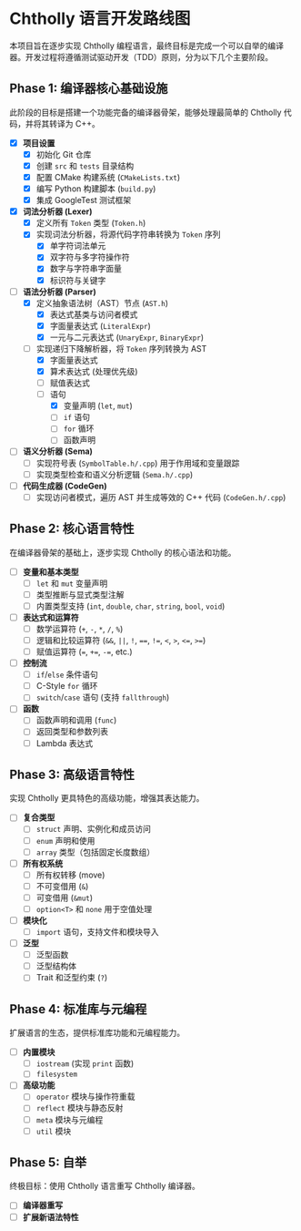 # Chtholly 语言开发路线图

本项目旨在逐步实现 Chtholly 编程语言，最终目标是完成一个可以自举的编译器。开发过程将遵循测试驱动开发（TDD）原则，分为以下几个主要阶段。

## Phase 1: 编译器核心基础设施

此阶段的目标是搭建一个功能完备的编译器骨架，能够处理最简单的 Chtholly 代码，并将其转译为 C++。

- [x] **项目设置**
    - [x] 初始化 Git 仓库
    - [x] 创建 `src` 和 `tests` 目录结构
    - [x] 配置 CMake 构建系统 (`CMakeLists.txt`)
    - [x] 编写 Python 构建脚本 (`build.py`)
    - [x] 集成 GoogleTest 测试框架
- [x] **词法分析器 (Lexer)**
    - [x] 定义所有 `Token` 类型 (`Token.h`)
    - [x] 实现词法分析器，将源代码字符串转换为 `Token` 序列
        - [x] 单字符词法单元
        - [x] 双字符与多字符操作符
        - [x] 数字与字符串字面量
        - [x] 标识符与关键字
- [ ] **语法分析器 (Parser)**
    - [x] 定义抽象语法树（AST）节点 (`AST.h`)
        - [x] 表达式基类与访问者模式
        - [x] 字面量表达式 (`LiteralExpr`)
        - [x] 一元与二元表达式 (`UnaryExpr`, `BinaryExpr`)
    - [ ] 实现递归下降解析器，将 `Token` 序列转换为 AST
        - [x] 字面量表达式
        - [x] 算术表达式 (处理优先级)
        - [ ] 赋值表达式
        - [ ] 语句
            - [x] 变量声明 (`let`, `mut`)
            - [ ] `if` 语句
            - [ ] `for` 循环
            - [ ] 函数声明
- [ ] **语义分析器 (Sema)**
    - [ ] 实现符号表 (`SymbolTable.h/.cpp`) 用于作用域和变量跟踪
    - [ ] 实现类型检查和语义分析逻辑 (`Sema.h/.cpp`)
- [ ] **代码生成器 (CodeGen)**
    - [ ] 实现访问者模式，遍历 AST 并生成等效的 C++ 代码 (`CodeGen.h/.cpp`)

## Phase 2: 核心语言特性

在编译器骨架的基础上，逐步实现 Chtholly 的核心语法和功能。

- [ ] **变量和基本类型**
    - [ ] `let` 和 `mut` 变量声明
    - [ ] 类型推断与显式类型注解
    - [ ] 内置类型支持 (`int`, `double`, `char`, `string`, `bool`, `void`)
- [ ] **表达式和运算符**
    - [ ] 数学运算符 (`+`, `-`, `*`, `/`, `%`)
    - [ ] 逻辑和比较运算符 (`&&`, `||`, `!`, `==`, `!=`, `<`, `>`, `<=`, `>=`)
    - [ ] 赋值运算符 (`=`, `+=`, `-=`, etc.)
- [ ] **控制流**
    - [ ] `if`/`else` 条件语句
    - [ ] C-Style `for` 循环
    - [ ] `switch`/`case` 语句 (支持 `fallthrough`)
- [ ] **函数**
    - [ ] 函数声明和调用 (`func`)
    - [ ] 返回类型和参数列表
    - [ ] Lambda 表达式

## Phase 3: 高级语言特性

实现 Chtholly 更具特色的高级功能，增强其表达能力。

- [ ] **复合类型**
    - [ ] `struct` 声明、实例化和成员访问
    - [ ] `enum` 声明和使用
    - [ ] `array` 类型（包括固定长度数组）
- [ ] **所有权系统**
    - [ ] 所有权转移 (move)
    - [ ] 不可变借用 (`&`)
    - [ ] 可变借用 (`&mut`)
    - [ ] `option<T>` 和 `none` 用于空值处理
- [ ] **模块化**
    - [ ] `import` 语句，支持文件和模块导入
- [ ] **泛型**
    - [ ] 泛型函数
    - [ ] 泛型结构体
    - [ ] Trait 和泛型约束 (`?`)

## Phase 4: 标准库与元编程

扩展语言的生态，提供标准库功能和元编程能力。

- [ ] **内置模块**
    - [ ] `iostream` (实现 `print` 函数)
    - [ ] `filesystem`
- [ ] **高级功能**
    - [ ] `operator` 模块与操作符重载
    - [ ] `reflect` 模块与静态反射
    - [ ] `meta` 模块与元编程
    - [ ] `util` 模块

## Phase 5: 自举

终极目标：使用 Chtholly 语言重写 Chtholly 编译器。

- [ ] **编译器重写**
- [ ] **扩展新语法特性**
